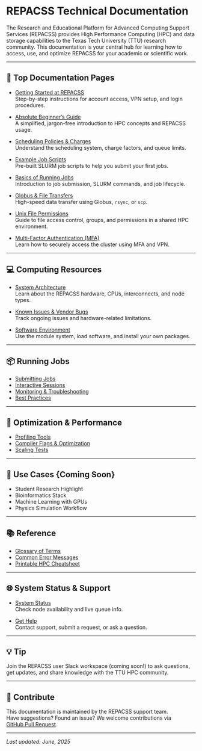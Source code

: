 # REPACSS Technical Documentation

The Research and Educational Platform for Advanced Computing Support Services (REPACSS) provides High Performance Computing (HPC) and data storage capabilities to the Texas Tech University (TTU) research community. This documentation is your central hub for learning how to access, use, and optimize REPACSS for your academic or scientific work.

---

## 🔰 Top Documentation Pages

- [Getting Started at REPACSS](getting-started-at-REPACSS.md)  
  Step-by-step instructions for account access, VPN setup, and login procedures.

- [Absolute Beginner’s Guide](absolute-beginner-guide.md)  
  A simplified, jargon-free introduction to HPC concepts and REPACSS usage.

- [Scheduling Policies & Charges](running-jobs/queues-charges.md)  
  Understand the scheduling system, charge factors, and queue limits.

- [Example Job Scripts](running-jobs/examples.md)  
  Pre-built SLURM job scripts to help you submit your first jobs.

- [Basics of Running Jobs](running-jobs/basics.md)  
  Introduction to job submission, SLURM commands, and job lifecycle.

- [Globus & File Transfers](file-transfer.md)  
  High-speed data transfer using Globus, `rsync`, or `scp`.

- [Unix File Permissions](unix-permissions.md)  
  Guide to file access control, groups, and permissions in a shared HPC environment.

- [Multi-Factor Authentication (MFA)](connecting/mfa.md)  
  Learn how to securely access the cluster using MFA and VPN.

---

## 💻 Computing Resources

- [System Architecture](system/architecture.md)  
  Learn about the REPACSS hardware, CPUs, interconnects, and node types.

- [Known Issues & Vendor Bugs](system/known-issues.md)  
  Track ongoing issues and hardware-related limitations.

- [Software Environment](software/module-system.md)  
  Use the module system, load software, and install your own packages.

---

## 📦 Running Jobs

- [Submitting Jobs](running-jobs/using-repacss.md)  
- [Interactive Sessions](running-jobs/interactive.md)  
- [Monitoring & Troubleshooting](running-jobs/monitoring.md)  
- [Best Practices](running-jobs/best-practices.md)

---

## 🧠 Optimization & Performance

- [Profiling Tools](performance/profiling-tools.md)  
- [Compiler Flags & Optimization](performance/compiler-flags.md)  
- [Scaling Tests](performance/scaling-tests.md)

---

## 🧪 Use Cases {**Coming Soon**}

- Student Research Highlight<!--(use-cases/student-story.md)  -->
- Bioinformatics Stack<!--(use-cases/bioinformatics-stack.md)  -->
- Machine Learning with GPUs<!--(use-cases/ml-environment.md)  -->
- Physics Simulation Workflow<!--(use-cases/physics-simulations.md)-->

---

## 📚 Reference

- [Glossary of Terms](reference/glossary.md)  
- [Common Error Messages](reference/common-errors.md)  
- [Printable HPC Cheatsheet](reference/cheatsheet.md)

---

## 🌐 System Status & Support

- [System Status](status.md)  
  Check node availability and live queue info.

- [Get Help](support.md)  
  Contact support, submit a request, or ask a question.

---

## 💡 Tip

Join the REPACSS user Slack workspace (coming soon!) to ask questions, get updates, and share knowledge with the TTU HPC community.

---

## 🤝 Contribute

This documentation is maintained by the REPACSS support team.  
Have suggestions? Found an issue? We welcome contributions via  
[GitHub Pull Request](https://github.com/TalkingJupiter/repacss-user-guide).

---

_Last updated: June, 2025_
